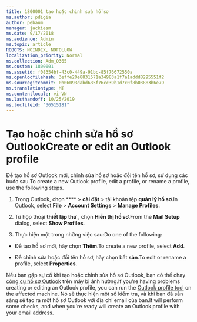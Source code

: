 ```yaml
---
title: 1800001 tạo hoặc chỉnh sửa hồ sơ
ms.author: pdigia
author: pebaum
manager: jackiesm
ms.date: 9/17/2018
ms.audience: Admin
ms.topic: article
ROBOTS: NOINDEX, NOFOLLOW
localization_priority: Normal
ms.collection: Adm_O365
ms.custom: 1800001
ms.assetid: f08354bf-43c0-449a-91bc-85f76672550a
ms.openlocfilehash: 3effe20e8831571a34983a1f7a1addd8295551f2
ms.sourcegitcommit: 0b06093dabd685f76cc39b1d7c0f8b03883b6e79
ms.translationtype: MT
ms.contentlocale: vi-VN
ms.lasthandoff: 10/25/2019
ms.locfileid: "36515181"
---
```

# <a name="create-or-edit-an-outlook-profile"></a><span data-ttu-id="f52b3-102">Tạo hoặc chỉnh sửa hồ sơ Outlook</span><span class="sxs-lookup"><span data-stu-id="f52b3-102">Create or edit an Outlook profile</span></span>

<span data-ttu-id="f52b3-103">Để tạo hồ sơ Outlook mới, chỉnh sửa hồ sơ hoặc đổi tên hồ sơ, sử dụng các bước sau.</span><span class="sxs-lookup"><span data-stu-id="f52b3-103">To create a new Outlook profile, edit a profile, or rename a profile, use the following steps.</span></span>
  
1. <span data-ttu-id="f52b3-104">Trong Outlook, chọn \*\*\*\* \> **cài đặt** \> tài khoản tệp **quản lý hồ sơ**.</span><span class="sxs-lookup"><span data-stu-id="f52b3-104">In Outlook, select **File** \> **Account Settings** \> **Manage Profiles**.</span></span>
    
2. <span data-ttu-id="f52b3-105">Từ hộp thoại **thiết lập thư** , chọn **Hiển thị hồ sơ**.</span><span class="sxs-lookup"><span data-stu-id="f52b3-105">From the **Mail Setup** dialog, select **Show Profiles**.</span></span>
    
3. <span data-ttu-id="f52b3-106">Thực hiện một trong những việc sau:</span><span class="sxs-lookup"><span data-stu-id="f52b3-106">Do one of the following:</span></span>
    
  - <span data-ttu-id="f52b3-107">Để tạo hồ sơ mới, hãy chọn **Thêm**.</span><span class="sxs-lookup"><span data-stu-id="f52b3-107">To create a new profile, select **Add**.</span></span>
    
  - <span data-ttu-id="f52b3-108">Để chỉnh sửa hoặc đổi tên hồ sơ, hãy chọn bất **sản**.</span><span class="sxs-lookup"><span data-stu-id="f52b3-108">To edit or rename a profile, select **Properties**.</span></span>
    
<span data-ttu-id="f52b3-109">Nếu bạn gặp sự cố khi tạo hoặc chỉnh sửa hồ sơ Outlook, bạn có thể chạy [công cụ hồ sơ Outlook](https://aka.ms/SaRA-OutlookSetupProfile) trên máy bị ảnh hưởng.</span><span class="sxs-lookup"><span data-stu-id="f52b3-109">If you're having problems creating or editing an Outlook profile, you can run the [Outlook profile tool](https://aka.ms/SaRA-OutlookSetupProfile) on the affected machine.</span></span> <span data-ttu-id="f52b3-110">Nó sẽ thực hiện một số kiểm tra, và khi bạn đã sẵn sàng sẽ tạo ra một hồ sơ Outlook với địa chỉ email của bạn.</span><span class="sxs-lookup"><span data-stu-id="f52b3-110">It will perform some checks, and when you're ready will create an Outlook profile with your email address.</span></span> 
  

